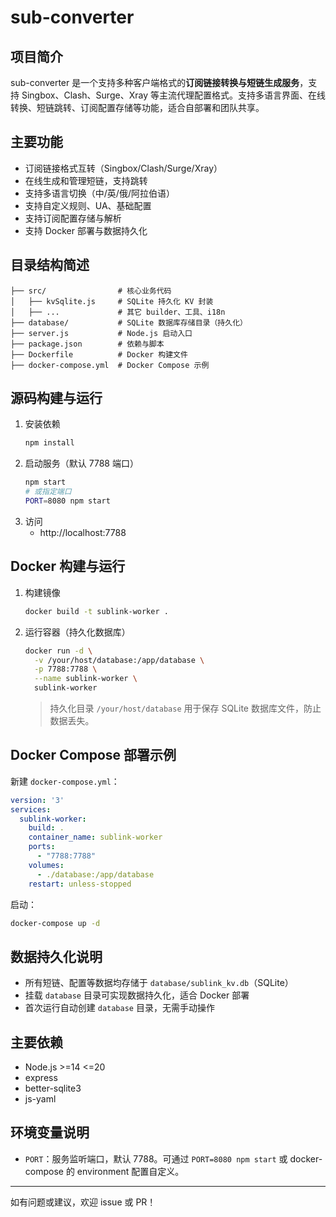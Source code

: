 # sub-converter

## 项目简介

sub-converter 是一个支持多种客户端格式的**订阅链接转换与短链生成服务**，支持 Singbox、Clash、Surge、Xray 等主流代理配置格式。支持多语言界面、在线转换、短链跳转、订阅配置存储等功能，适合自部署和团队共享。

## 主要功能
- 订阅链接格式互转（Singbox/Clash/Surge/Xray）
- 在线生成和管理短链，支持跳转
- 支持多语言切换（中/英/俄/阿拉伯语）
- 支持自定义规则、UA、基础配置
- 支持订阅配置存储与解析
- 支持 Docker 部署与数据持久化

## 目录结构简述
```
├── src/                # 核心业务代码
│   ├── kvSqlite.js     # SQLite 持久化 KV 封装
│   ├── ...             # 其它 builder、工具、i18n
├── database/           # SQLite 数据库存储目录（持久化）
├── server.js           # Node.js 启动入口
├── package.json        # 依赖与脚本
├── Dockerfile          # Docker 构建文件
├── docker-compose.yml  # Docker Compose 示例
```

## 源码构建与运行

1. 安装依赖
   ```bash
   npm install
   ```
2. 启动服务（默认 7788 端口）
   ```bash
   npm start
   # 或指定端口
   PORT=8080 npm start
   ```
3. 访问
   - http://localhost:7788

## Docker 构建与运行

1. 构建镜像
   ```bash
   docker build -t sublink-worker .
   ```
2. 运行容器（持久化数据库）
   ```bash
   docker run -d \
     -v /your/host/database:/app/database \
     -p 7788:7788 \
     --name sublink-worker \
     sublink-worker
   ```
   > 持久化目录 `/your/host/database` 用于保存 SQLite 数据库文件，防止数据丢失。

## Docker Compose 部署示例

新建 `docker-compose.yml`：
```yaml
version: '3'
services:
  sublink-worker:
    build: .
    container_name: sublink-worker
    ports:
      - "7788:7788"
    volumes:
      - ./database:/app/database
    restart: unless-stopped
```

启动：
```bash
docker-compose up -d
```

## 数据持久化说明
- 所有短链、配置等数据均存储于 `database/sublink_kv.db`（SQLite）
- 挂载 `database` 目录可实现数据持久化，适合 Docker 部署
- 首次运行自动创建 `database` 目录，无需手动操作

## 主要依赖
- Node.js >=14 <=20
- express
- better-sqlite3
- js-yaml

## 环境变量说明

- `PORT`：服务监听端口，默认 7788。可通过 `PORT=8080 npm start` 或 docker-compose 的 environment 配置自定义。

---
如有问题或建议，欢迎 issue 或 PR！
